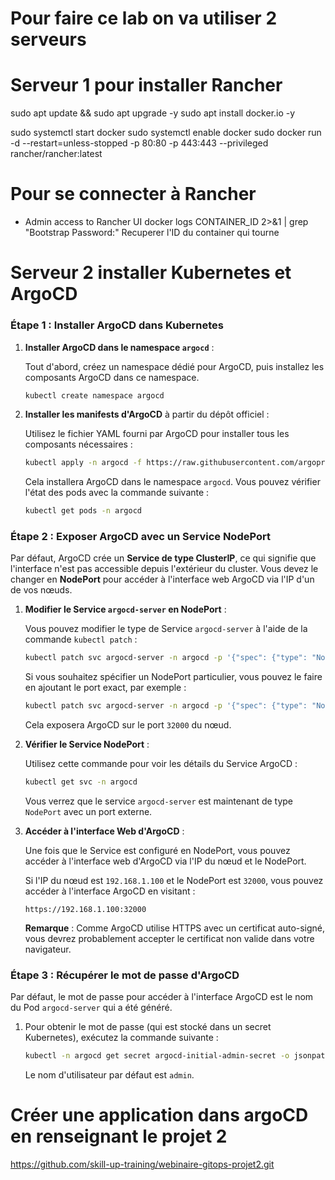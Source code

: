# Pour faire ce lab on va utiliser  2 serveurs

# Serveur 1 pour installer Rancher
sudo apt update && sudo apt upgrade -y
sudo apt install docker.io -y

sudo systemctl start docker
sudo systemctl enable docker
sudo docker run -d --restart=unless-stopped -p 80:80 -p 443:443 --privileged rancher/rancher:latest

# Pour se connecter à Rancher 
- Admin access to Rancher UI
docker logs  CONTAINER_ID  2>&1 | grep "Bootstrap Password:"
Recuperer l'ID du container qui tourne

# Serveur 2 installer Kubernetes et ArgoCD

### Étape 1 : Installer ArgoCD dans Kubernetes

1. **Installer ArgoCD dans le namespace `argocd`** :

   Tout d'abord, créez un namespace dédié pour ArgoCD, puis installez les composants ArgoCD dans ce namespace.

   ```bash
   kubectl create namespace argocd
   ```

2. **Installer les manifests d'ArgoCD** à partir du dépôt officiel :

   Utilisez le fichier YAML fourni par ArgoCD pour installer tous les composants nécessaires :

   ```bash
   kubectl apply -n argocd -f https://raw.githubusercontent.com/argoproj/argo-cd/stable/manifests/install.yaml
   ```

   Cela installera ArgoCD dans le namespace `argocd`. Vous pouvez vérifier l'état des pods avec la commande suivante :

   ```bash
   kubectl get pods -n argocd
   ```

### Étape 2 : Exposer ArgoCD avec un Service NodePort

Par défaut, ArgoCD crée un **Service de type ClusterIP**, ce qui signifie que l'interface n'est pas accessible depuis l'extérieur du cluster. Vous devez le changer en **NodePort** pour accéder à l'interface web ArgoCD via l'IP d'un de vos nœuds.

1. **Modifier le Service `argocd-server` en NodePort** :

   Vous pouvez modifier le type de Service `argocd-server` à l'aide de la commande `kubectl patch` :

   ```bash
   kubectl patch svc argocd-server -n argocd -p '{"spec": {"type": "NodePort"}}'
   ```

   Si vous souhaitez spécifier un NodePort particulier, vous pouvez le faire en ajoutant le port exact, par exemple :

   ```bash
   kubectl patch svc argocd-server -n argocd -p '{"spec": {"type": "NodePort", "ports": [{"port": 443, "targetPort": 8080, "nodePort": 32000}]}}'
   ```

   Cela exposera ArgoCD sur le port `32000` du nœud.

2. **Vérifier le Service NodePort** :

   Utilisez cette commande pour voir les détails du Service ArgoCD :

   ```bash
   kubectl get svc -n argocd
   ```

   Vous verrez que le service `argocd-server` est maintenant de type `NodePort` avec un port externe.

3. **Accéder à l'interface Web d'ArgoCD** :

   Une fois que le Service est configuré en NodePort, vous pouvez accéder à l'interface web d'ArgoCD via l'IP du nœud et le NodePort.

   Si l'IP du nœud est `192.168.1.100` et le NodePort est `32000`, vous pouvez accéder à l'interface ArgoCD en visitant :

   ```
   https://192.168.1.100:32000
   ```

   **Remarque** : Comme ArgoCD utilise HTTPS avec un certificat auto-signé, vous devrez probablement accepter le certificat non valide dans votre navigateur.

### Étape 3 : Récupérer le mot de passe d'ArgoCD

Par défaut, le mot de passe pour accéder à l'interface ArgoCD est le nom du Pod `argocd-server` qui a été généré.

1. Pour obtenir le mot de passe (qui est stocké dans un secret Kubernetes), exécutez la commande suivante :

   ```bash
   kubectl -n argocd get secret argocd-initial-admin-secret -o jsonpath="{.data.password}" | base64 -d
   ```

   Le nom d'utilisateur par défaut est `admin`.
# Créer une application dans argoCD en renseignant le projet 2
https://github.com/skill-up-training/webinaire-gitops-projet2.git

